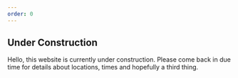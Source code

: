 ```yaml
---
order: 0
---
```


## Under Construction

Hello, this website is currently under construction. Please come back in due time for details about locations, times and hopefully a third thing.
